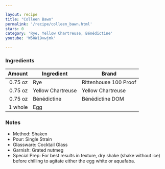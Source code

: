 ```yaml
---

layout: recipe
title: "Colleen Bawn"
permalink: '/recipe/colleen_bawn.html'
stars: 0
category: 'Rye, Yellow Chartreuse, Bénédictine'
youtube: 'W50W19vwjmk'

---
```


### Ingredients

| Amount  | Ingredient        | Brand                 |
| ------: | ----------------- | --------------------- |
| 0.75 oz | Rye               | Rittenhouse 100 Proof |
| 0.75 oz | Yellow Chartreuse | Yellow Chartreuse     |
| 0.75 oz | Bénédictine       | Bénédictine DOM       |
| 1 whole | Egg               |
 


### Notes

- Method: Shaken
- Pour: Single Strain
- Glassware: Cocktail Glass
- Garnish: Grated nutmeg
- Special Prep: For best results in texture, dry shake (shake without ice) before chilling to agitate either the egg white or aquafaba.


